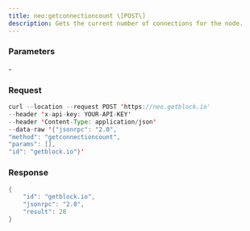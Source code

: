 ```yaml
---
title: neo:getconnectioncount \[POST\]
description: Gets the current number of connections for the node.
---
```


### Parameters


\-

### Request

``` java
curl --location --request POST 'https://neo.getblock.io' 
--header 'x-api-key: YOUR-API-KEY' 
--header 'Content-Type: application/json' 
--data-raw '{"jsonrpc": "2.0",
"method": "getconnectioncount",
"params": [],
"id": "getblock.io"}'
```

###  Response

``` java
{
    "id": "getblock.io",
    "jsonrpc": "2.0",
    "result": 20
}
```

